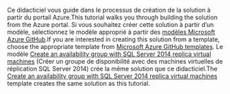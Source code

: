 <span data-ttu-id="d852c-101">Ce didacticiel vous guide dans le processus de création de la solution à partir du portail Azure.</span><span class="sxs-lookup"><span data-stu-id="d852c-101">This tutorial walks you through building the solution from the Azure portal.</span></span> <span data-ttu-id="d852c-102">Si vous souhaitez créer cette solution à partir d’un modèle, sélectionnez le modèle approprié à partir des [modèles Microsoft Azure GitHub](http://github.com/Azure/azure-quickstart-templates).</span><span class="sxs-lookup"><span data-stu-id="d852c-102">If you are interested in creating this solution from a template, choose the appropriate template from [Microsoft Azure GitHub templates](http://github.com/Azure/azure-quickstart-templates).</span></span> <span data-ttu-id="d852c-103">Le modèle [Create an availability group with SQL Server 2014 replica virtual machines](http://github.com/Azure/azure-quickstart-templates/tree/master/sqlvm-alwayson-cluster) (Créer un groupe de disponibilité avec des machines virtuelles de réplication SQL Server 2014) crée la même solution que ce didacticiel.</span><span class="sxs-lookup"><span data-stu-id="d852c-103">The [Create an availability group with SQL Server 2014 replica virtual machines](http://github.com/Azure/azure-quickstart-templates/tree/master/sqlvm-alwayson-cluster) template creates the same solution as this tutorial.</span></span> 

